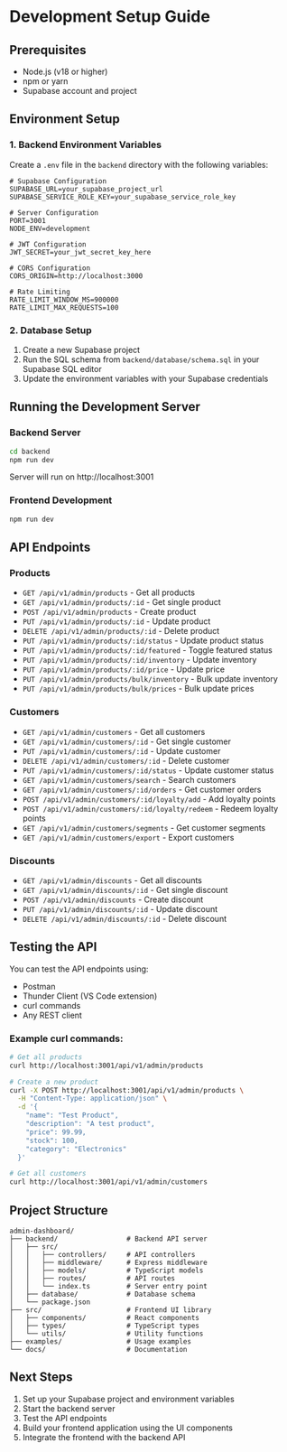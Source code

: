 # Development Setup Guide

## Prerequisites
- Node.js (v18 or higher)
- npm or yarn
- Supabase account and project

## Environment Setup

### 1. Backend Environment Variables
Create a `.env` file in the `backend` directory with the following variables:

```env
# Supabase Configuration
SUPABASE_URL=your_supabase_project_url
SUPABASE_SERVICE_ROLE_KEY=your_supabase_service_role_key

# Server Configuration
PORT=3001
NODE_ENV=development

# JWT Configuration
JWT_SECRET=your_jwt_secret_key_here

# CORS Configuration
CORS_ORIGIN=http://localhost:3000

# Rate Limiting
RATE_LIMIT_WINDOW_MS=900000
RATE_LIMIT_MAX_REQUESTS=100
```

### 2. Database Setup
1. Create a new Supabase project
2. Run the SQL schema from `backend/database/schema.sql` in your Supabase SQL editor
3. Update the environment variables with your Supabase credentials

## Running the Development Server

### Backend Server
```bash
cd backend
npm run dev
```
Server will run on http://localhost:3001

### Frontend Development
```bash
npm run dev
```

## API Endpoints

### Products
- `GET /api/v1/admin/products` - Get all products
- `GET /api/v1/admin/products/:id` - Get single product
- `POST /api/v1/admin/products` - Create product
- `PUT /api/v1/admin/products/:id` - Update product
- `DELETE /api/v1/admin/products/:id` - Delete product
- `PUT /api/v1/admin/products/:id/status` - Update product status
- `PUT /api/v1/admin/products/:id/featured` - Toggle featured status
- `PUT /api/v1/admin/products/:id/inventory` - Update inventory
- `PUT /api/v1/admin/products/:id/price` - Update price
- `PUT /api/v1/admin/products/bulk/inventory` - Bulk update inventory
- `PUT /api/v1/admin/products/bulk/prices` - Bulk update prices

### Customers
- `GET /api/v1/admin/customers` - Get all customers
- `GET /api/v1/admin/customers/:id` - Get single customer
- `PUT /api/v1/admin/customers/:id` - Update customer
- `DELETE /api/v1/admin/customers/:id` - Delete customer
- `PUT /api/v1/admin/customers/:id/status` - Update customer status
- `GET /api/v1/admin/customers/search` - Search customers
- `GET /api/v1/admin/customers/:id/orders` - Get customer orders
- `POST /api/v1/admin/customers/:id/loyalty/add` - Add loyalty points
- `POST /api/v1/admin/customers/:id/loyalty/redeem` - Redeem loyalty points
- `GET /api/v1/admin/customers/segments` - Get customer segments
- `GET /api/v1/admin/customers/export` - Export customers

### Discounts
- `GET /api/v1/admin/discounts` - Get all discounts
- `GET /api/v1/admin/discounts/:id` - Get single discount
- `POST /api/v1/admin/discounts` - Create discount
- `PUT /api/v1/admin/discounts/:id` - Update discount
- `DELETE /api/v1/admin/discounts/:id` - Delete discount

## Testing the API

You can test the API endpoints using:
- Postman
- Thunder Client (VS Code extension)
- curl commands
- Any REST client

### Example curl commands:

```bash
# Get all products
curl http://localhost:3001/api/v1/admin/products

# Create a new product
curl -X POST http://localhost:3001/api/v1/admin/products \
  -H "Content-Type: application/json" \
  -d '{
    "name": "Test Product",
    "description": "A test product",
    "price": 99.99,
    "stock": 100,
    "category": "Electronics"
  }'

# Get all customers
curl http://localhost:3001/api/v1/admin/customers
```

## Project Structure

```
admin-dashboard/
├── backend/                 # Backend API server
│   ├── src/
│   │   ├── controllers/     # API controllers
│   │   ├── middleware/      # Express middleware
│   │   ├── models/          # TypeScript models
│   │   ├── routes/          # API routes
│   │   └── index.ts         # Server entry point
│   ├── database/            # Database schema
│   └── package.json
├── src/                     # Frontend UI library
│   ├── components/          # React components
│   ├── types/               # TypeScript types
│   └── utils/               # Utility functions
├── examples/                # Usage examples
└── docs/                    # Documentation
```

## Next Steps

1. Set up your Supabase project and environment variables
2. Start the backend server
3. Test the API endpoints
4. Build your frontend application using the UI components
5. Integrate the frontend with the backend API

